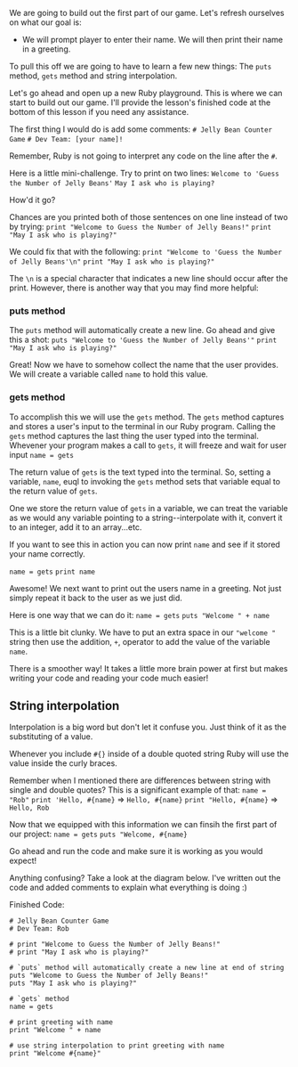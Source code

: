 We are going to build out the first part of our game. Let's refresh ourselves on what our goal is: 

* We will prompt player to enter their name. We will then print their name in a greeting.

To pull this off we are going to have to learn a few new things: The `puts` method, `gets` method and string interpolation.

Let's go ahead and open up a new Ruby playground. This is where we can start to build out our game. I'll provide the lesson's finished code at the bottom of this lesson if you need any assistance.

The first thing I would do is add some comments:
`# Jelly Bean Counter Game`
`# Dev Team: [your name]!`

Remember, Ruby is not going to interpret any code on the line after the `#`.

Here is a little mini-challenge. Try to print on two lines: 
`Welcome to 'Guess the Number of Jelly Beans'`
`May I ask who is playing?`

How'd it go?

Chances are you printed both of those sentences on one line instead of two by trying:
`print "Welcome to Guess the Number of Jelly Beans!"`
`print "May I ask who is playing?"`

We could fix that with the following:
`print "Welcome to 'Guess the Number of Jelly Beans'\n"`
`print "May I ask who is playing?"`

The `\n` is a special character that indicates a new line should occur after the print. However, there is another way that you may find more helpful: 

### puts method
The `puts` method will automatically create a new line. Go ahead and give this a shot: 
`puts "Welcome to 'Guess the Number of Jelly Beans'"`
`print "May I ask who is playing?"`

Great! Now we have to somehow collect the name that the user provides. We will create a variable called `name` to hold this value. 

### gets method
To accomplish this we will use the `gets` method. The `gets` method captures and stores a user's input to the terminal in our Ruby program. Calling the `gets` method captures the last thing the user typed into the terminal. Whevener your program makes a call to `gets`, it will freeze and wait for user input
`name = gets`

The return value of `gets` is the text typed into the terminal. So, setting a variable, `name`, euql to invoking the `gets` method sets that variable equal to the return value of `gets`.

One we store the return value of `gets` in a variable, we can treat the variable as we would any variable pointing to a string--interpolate with it, convert it to an integer, add it to an array...etc. 

If you want to see this in action you can now print `name` and see if it stored your name correctly.

`name = gets`
`print name`

Awesome! We next want to print out the users name in a greeting. Not just simply repeat it back to the user as we just did. 

Here is one way that we can do it:
`name = gets`
`puts "Welcome " + name`

This is a little bit clunky. We have to put an extra space in our `"welcome "` string then use the addition, `+`, operator to add the value of the variable `name`.

There is a smoother way! It takes a little more brain power at first but makes writing your code and reading your code much easier!

## String interpolation
Interpolation is a big word but don't let it confuse you. Just think of it as the substituting of a value. 

Whenever you include `#{}` inside of a double quoted string Ruby will use the value inside the curly braces. 

Remember when I mentioned there are differences between string with single and double quotes? This is a significant example of that:
`name = "Rob"`
`print 'Hello, #{name}` => `Hello, #{name}`
`print "Hello, #{name}` => `Hello, Rob`

Now that we equipped with this information we can finsih the first part of our project:
`name = gets`
`puts "Welcome, #{name}`

Go ahead and run the code and make sure it is working as you would expect!

Anything confusing? Take a look at the diagram below. I've written out the code and added comments to explain what everything is doing :) 

Finished Code:
```
# Jelly Bean Counter Game
# Dev Team: Rob

# print "Welcome to Guess the Number of Jelly Beans!"
# print "May I ask who is playing?"

# `puts` method will automatically create a new line at end of string
puts "Welcome to Guess the Number of Jelly Beans!"
puts "May I ask who is playing?"

# `gets` method 
name = gets

# print greeting with name
print "Welcome " + name

# use string interpolation to print greeting with name 
print "Welcome #{name}"
```


